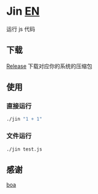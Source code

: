 # Jin [EN](README_EN.md)

运行 js 代码

## 下载

[Release](https://github.com/Borber/Jin/releases/latest) 下载对应你的系统的压缩包

## 使用

### 直接运行

```bash
./jin "1 + 1"
```

### 文件运行

```bash
./jin test.js
```

## 感谢

[boa](https://github.com/boa-dev/boa)

